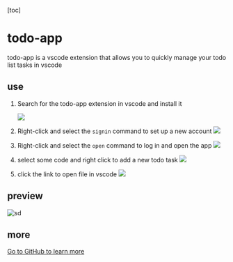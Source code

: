 [toc]
# todo-app
todo-app is a vscode extension that allows you to quickly manage your todo list tasks in vscode


 
## use
1. Search for the todo-app extension in vscode and install it
   
   ![](https://i.bmp.ovh/imgs/2022/06/30/9769bb41e70e572d.png)

2. Right-click and select the `signin` command to set up a new account
   ![](https://i.bmp.ovh/imgs/2022/06/30/8cdc13ba9f89ec12.png)
3. Right-click and select the `open` command to log in and open the app
   ![](https://i.bmp.ovh/imgs/2022/06/30/a99c2a9982c67f60.png)

4. select some code and right click to add a new todo task
![](https://i.bmp.ovh/imgs/2022/07/19/63021770f9e0982f.png)
5. click the link to open file in vscode
   ![](https://i.bmp.ovh/imgs/2022/07/19/eec3fbf9248e4037.png)

## preview

![sd](https://s3.bmp.ovh/imgs/2022/06/30/2bdd1633fd730a4c.png)

## more
[Go to GitHub to learn more](https://github.com/zlx362211854/vscode-todo-extension)